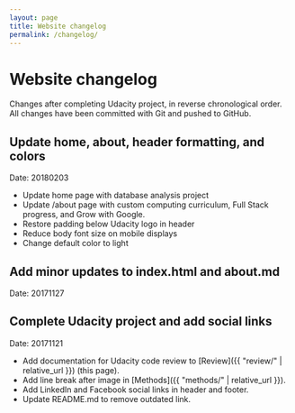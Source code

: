 ```yaml
---
layout: page
title: Website changelog
permalink: /changelog/
---
```

# Website changelog

Changes after completing Udacity project, in reverse chronological order. All changes have been committed with Git and pushed to GitHub.


## Update home, about, header formatting, and colors

Date: 20180203

* Update home page with database analysis project
* Update /about page with custom computing curriculum, Full Stack progress, and Grow with Google.
* Restore padding below Udacity logo in header
* Reduce body font size on mobile displays
* Change default color to light


## Add minor updates to index.html and about.md

Date: 20171127

## Complete Udacity project and add social links

Date: 20171121

* Add documentation for Udacity code review to [Review]({{ "review/" | relative_url }}) (this page).
* Add line break after image in [Methods]({{ "methods/" | relative_url }}).
* Add LinkedIn and Facebook social links in header and footer.
* Update README.md to remove outdated link.